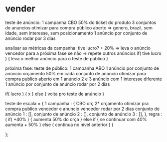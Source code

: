 # vender

teste de anúncio:
1 campanha
CBO
50% do ticket do produto
3 conjuntos de anuncios
otimizar para compra
público aberto => genero, brazil, sem idade, sem interesse, sem posicionamento
1 anúncio por conjunto de anúncio
rodar por 3 dias

analisar as métricas da campanha:
tive lucro? + 20% => leva o anúncio vencedor para a próxima fase
            se não => repete outros anúncios
if( tive lucro ) {
    leva o melhor anúncio para o teste de público 
}


próxima fase:
teste de público:
1 campanha
ABO
1 anúncio por conjunto de anúncio
orçamento 50% em cada conjunto de anúncio
otimizar para compra
publico aberto em 1 anúncio
2 e 3 anúncio com 1 interesse diferente
1 anúncio por conjunto de anúncio
rodar por 2 dias

if( lucro ) {
    x
} else {
    volta pro teste de anúncio
}

teste de escala = {
    1 campanha : {
        CBO
        orç 2* orçamento
        otimizar pra compra
        publico vencedor
        e anuncio vencedor
        rodar por 2 dias
        conjunto de anúncio 1 : [],
        conjunto de anúncio 2 : [],
        conjunto de anúncio 3 : [],
    },
    regra : (
        if( +40% ) {
            aumenta 50% do orça
        } else if { se continuar com 40% aumenta + 50% 
        } else { continua no nível anterior }
    )


};
